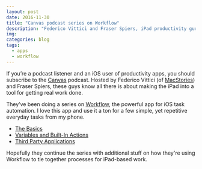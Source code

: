 ```yaml
---
layout: post
date: 2016-11-30
title: "Canvas podcast series on Workflow"
description: "Federico Vittici and Fraser Spiers, iPad productivity gurus, cover all there is to know about Workflow."
img:
categories: blog
tags:
  - apps
  - workflow
---
```


If you’re a podcast listener and an iOS user of productivity apps, you should subscribe to the [Canvas](https://www.relay.fm/canvas) podcast. Hosted by Federico Vittici (of [MacStories](http://www.macstories.net/)) and Fraser Spiers, these guys know all there is about making the iPad into a tool for getting real work done.

They’ve been doing a series on [Workflow](https://workflow.is/), the powerful app for iOS task automation. I love this app and use it a ton for a few simple, yet repetitive everyday tasks from my phone.

* [The Basics](https://www.relay.fm/canvas/22)
* [Variables and Built-In Actions](https://www.relay.fm/canvas/23)
* [Third Party Applications](https://www.relay.fm/canvas/24)

Hopefully they continue the series with additional stuff on how they're using Workflow to tie together processes for iPad-based work.
